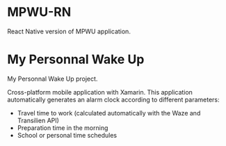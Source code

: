 # MPWU-RN
React Native version of MPWU application.

# My Personnal Wake Up
My Personnal Wake Up project.


Cross-platform mobile application with Xamarin.
This application automatically generates an alarm clock according to different parameters:
- Travel time to work (calculated automatically with the Waze and Transilien API)
- Preparation time in the morning
- School or personal time schedules 
